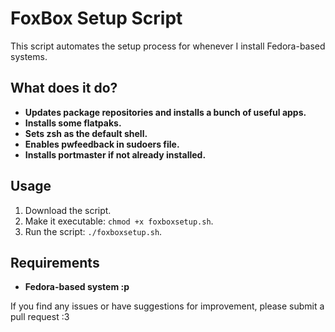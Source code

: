 # **FoxBox Setup Script**
This script automates the setup process for whenever I install Fedora-based systems.

## What does it do?

- **Updates package repositories and installs a bunch of useful apps.**
- **Installs some flatpaks.**
- **Sets zsh as the default shell.**
- **Enables pwfeedback in sudoers file.**
- **Installs portmaster if not already installed.**

## Usage

1. Download the script.
2. Make it executable: `chmod +x foxboxsetup.sh`.
3. Run the script: `./foxboxsetup.sh`.

## Requirements

- **Fedora-based system :p**

If you find any issues or have suggestions for improvement, please submit a pull request :3
